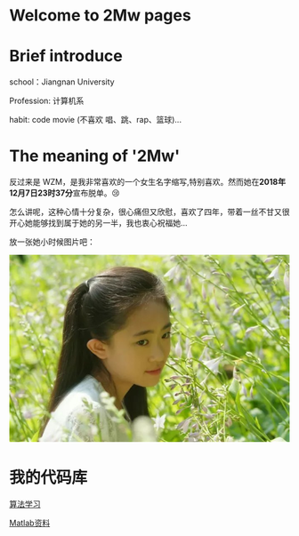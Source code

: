 # Welcome to 2Mw pages

# Brief introduce

school：Jiangnan University

Profession: 计算机系

habit: code movie (不喜欢 唱、跳、rap、篮球)...

# The meaning of '2Mw'
反过来是 WZM，是我非常喜欢的一个女生名字缩写,特别喜欢。然而她在**2018年12月7日23时37分**宣布脱单。:cry:

怎么讲呢，这种心情十分复杂，很心痛但又欣慰，喜欢了四年，带着一丝不甘又很开心她能够找到属于她的另一半，我也衷心祝福她...

放一张她小时候图片吧：

![萌萌](wzm.jpg)

# 我的代码库

[算法学习](algorithm.html)

[Matlab资料](matlab.html)
